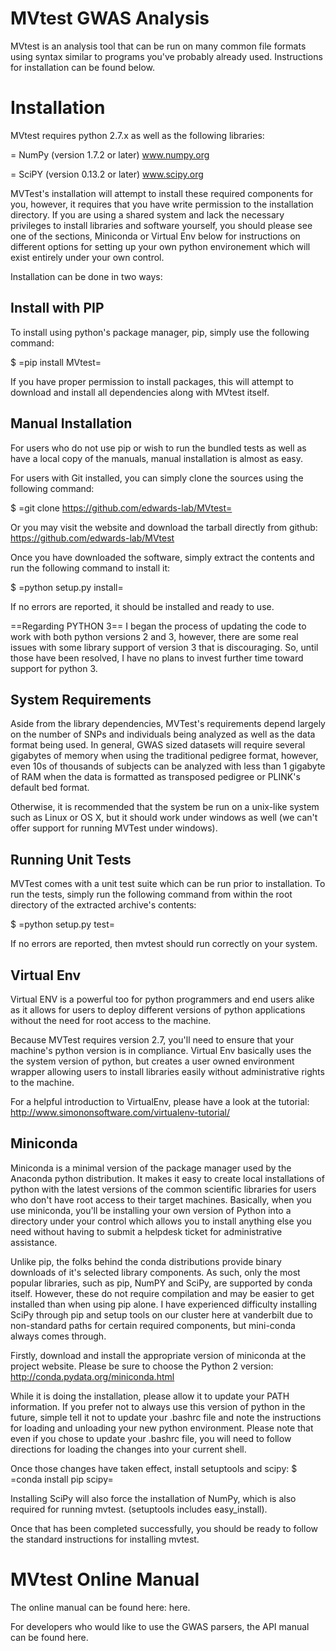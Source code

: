 
MVtest GWAS Analysis
====================

MVtest is an analysis tool that can be run on many common file formats
using syntax similar to programs you've probably already used.
Instructions for installation can be found below.


Installation
============

MVtest requires python 2.7.x as well as the following libraries:

= NumPy (version 1.7.2 or later)   www.numpy.org

= SciPY (version 0.13.2 or later)  www.scipy.org

MVTest's installation will attempt to install these required
components for you, however, it requires that you have write
permission to the installation directory. If you are using a shared
system and lack the necessary privileges to install libraries and
software yourself, you should please see one of the sections,
Miniconda or Virtual Env below for instructions on different options
for setting up your own python environement which will exist entirely
under your own control.

Installation can be done in two ways:


Install with PIP
----------------

To install using python's package manager, pip, simply use the
following command:

$ =pip install MVtest=

If you have proper permission to install packages, this will attempt
to download and install all dependencies along with MVtest itself.


Manual Installation
-------------------

For users who do not use pip or wish to run the bundled tests as well
as have a local copy of the manuals, manual installation is almost as
easy.

For users with Git installed, you can simply clone the sources using
the following command:

$ =git clone https://github.com/edwards-lab/MVtest=

Or you may visit the website and download the tarball directly from
github: https://github.com/edwards-lab/MVtest

Once you have downloaded the software, simply extract the contents and
run the following command to install it:

$ =python setup.py install=

If no errors are reported, it should be installed and ready to use.

==Regarding PYTHON 3== I began the process of updating the code to
work with both python versions 2 and 3, however, there are some real
issues with some library support of version 3 that is discouraging.
So, until those have been resolved, I have no plans to invest further
time toward support for python 3.


System Requirements
-------------------

Aside from the library dependencies, MVTest's requirements depend
largely on the number of SNPs and individuals being analyzed as well
as the data format being used. In general, GWAS sized datasets will
require several gigabytes of memory when using the traditional
pedigree format, however, even 10s of thousands of subjects can be
analyzed with less than 1 gigabyte of RAM when the data is formatted
as transposed pedigree or PLINK's default bed format.

Otherwise, it is recommended that the system be run on a unix-like
system such as Linux or OS X, but it should work under windows as well
(we can't offer support for running MVTest under windows).


Running Unit Tests
------------------

MVTest comes with a unit test suite which can be run prior to
installation. To run the tests, simply run the following command from
within the root directory of the extracted archive's contents:

$ =python setup.py test=

If no errors are reported, then mvtest should run correctly on your
system.


Virtual Env
-----------

Virtual ENV is a powerful too for python programmers and end users
alike as it allows for users to deploy different versions of python
applications without the need for root access to the machine.

Because MVTest requires version 2.7, you'll need to ensure that your
machine's python version is in compliance. Virtual Env basically uses
the the system version of python, but creates a user owned environment
wrapper allowing users to install libraries easily without
administrative rights to the machine.

For a helpful introduction to VirtualEnv, please have a look at the
tutorial: http://www.simononsoftware.com/virtualenv-tutorial/


Miniconda
---------

Miniconda is a minimal version of the package manager used by the
Anaconda python distribution. It makes it easy to create local
installations of python with the latest versions of the common
scientific libraries for users who don't have root access to their
target machines. Basically, when you use miniconda, you'll be
installing your own version of Python into a directory under your
control which allows you to install anything else you need without
having to submit a helpdesk ticket for administrative assistance.

Unlike pip, the folks behind the conda distributions provide binary
downloads of it's selected library components. As such, only the most
popular libraries, such as pip, NumPY and SciPy, are supported by
conda itself. However, these do not require compilation and may be
easier to get installed than when using pip alone. I have experienced
difficulty installing SciPy through pip and setup tools on our cluster
here at vanderbilt due to non-standard paths for certain required
components, but mini-conda always comes through.

Firstly, download and install the appropriate version of miniconda at
the project website. Please be sure to choose the Python 2 version:
http://conda.pydata.org/miniconda.html

While it is doing the installation, please allow it to update your
PATH information. If you prefer not to always use this version of
python in the future, simple tell it not to update your .bashrc file
and note the instructions for loading and unloading your new python
environment. Please note that even if you chose to update your .bashrc
file, you will need to follow directions for loading the changes into
your current shell.

Once those changes have taken effect, install setuptools and scipy: $
=conda install pip scipy=

Installing SciPy will also force the installation of NumPy, which is
also required for running mvtest. (setuptools includes easy_install).

Once that has been completed successfully, you should be ready to
follow the standard instructions for installing mvtest.


MVtest Online Manual
====================

The online manual can be found here: here.

For developers who would like to use the GWAS parsers, the API manual
can be found here.
